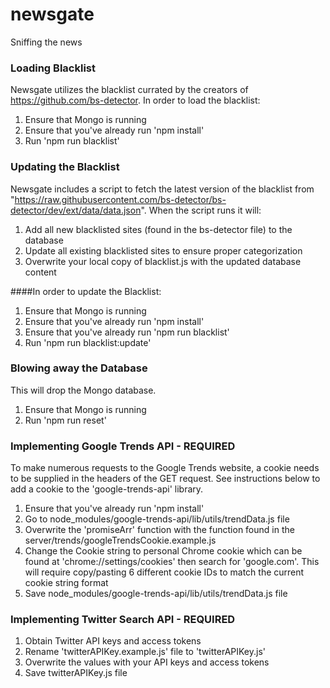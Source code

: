 # newsgate
Sniffing the news

### Loading Blacklist

Newsgate utilizes the blacklist currated by the creators of https://github.com/bs-detector.  In order to load the blacklist:

1) Ensure that Mongo is running<br>
2) Ensure that you've already run 'npm install'<br>
3) Run 'npm run blacklist'

### Updating the Blacklist

Newsgate includes a script to fetch the latest version of the blacklist from "https://raw.githubusercontent.com/bs-detector/bs-detector/dev/ext/data/data.json".  When the script runs it will:

1) Add all new blacklisted sites (found in the bs-detector file) to the database<br>
2) Update all existing blacklisted sites to ensure proper categorization<br>
3) Overwrite your local copy of blacklist.js with the updated database content<br>

####In order to update the Blacklist:

1) Ensure that Mongo is running<br>
2) Ensure that you've already run 'npm install'<br>
3) Ensure that you've already run 'npm run blacklist'<br>
4) Run 'npm run blacklist:update'

### Blowing away the Database

This will drop the Mongo database.  

1) Ensure that Mongo is running<br>
2) Run 'npm run reset'

### Implementing Google Trends API - REQUIRED

To make numerous requests to the Google Trends website, a cookie needs to be supplied in the headers of the GET request. See instructions below to add a cookie to the 'google-trends-api' library.

1) Ensure that you've already run 'npm install'<br>
2) Go to node_modules/google-trends-api/lib/utils/trendData.js file<br>
3) Overwrite the 'promiseArr' function with the function found in the server/trends/googleTrendsCookie.example.js<br>
4) Change the Cookie string to personal Chrome cookie which can be found at 'chrome://settings/cookies' then search for 'google.com'. This will require copy/pasting 6 different cookie IDs to match the current cookie string format<br>
5) Save node_modules/google-trends-api/lib/utils/trendData.js file

### Implementing Twitter Search API - REQUIRED

1) Obtain Twitter API keys and access tokens<br>
2) Rename 'twitterAPIKey.example.js' file to 'twitterAPIKey.js'<br>
3) Overwrite the values with your API keys and access tokens<br>
4) Save twitterAPIKey.js file